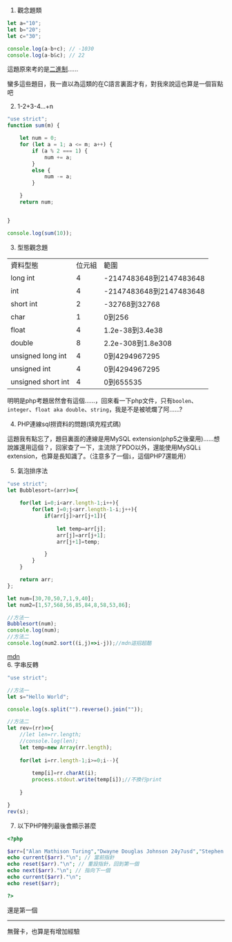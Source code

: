 1. 觀念題類

```javascript
let a="10";
let b="20";
let c="30";

console.log(a-b+c); // -1030
console.log(a-b&c); // 22
```

這題原來考的是[二進制](https://developer.mozilla.org/en-US/docs/Web/JavaScript/Reference/Operators/Bitwise_Operators "mdn")......

蠻多這些題目，我一直以為這類的在C語言裏面才有，對我來說這也算是一個盲點吧

2. 1-2+3-4...+n

```javascript
"use strict";
function sum(m) {

    let num = 0;
    for (let a = 1; a <= m; a++) {
        if (a % 2 === 1) {
            num += a;
        }
        else {
            num -= a;
        }

    }
    return num;


}

console.log(sum(10));
```

3. 型態觀念題

<table>
    <tr>
        <td>資料型態</td>
        <td>位元組</td>
        <td>範圍</td>
    </tr>
    <tr>
        <td>long int</td>
        <td>4</td>
        <td>-2147483648到2147483648</td>
    </tr>
    <tr>
    <td>int</td>
    <td>4</td>
    <td>-2147483648到2147483648</td>    
    </tr>
    <tr>
    <td>short int</td>
    <td>2</td>
    <td>-32768到32768</td>    
    </tr>
    <tr>
    <td>char</td>
    <td>1</td>
    <td>0到256</td>    
    </tr>
    <tr>
    <td>float</td>
    <td>4</td>
    <td>1.2e-38到3.4e38</td>    
    </tr>
    <tr>
    <td>double</td>
    <td>8</td>
    <td>2.2e-308到1.8e308</td>    
    </tr>
    <tr>
    <td>unsigned long int</td>
    <td>4</td>
    <td>0到4294967295</td>    
    </tr>
    <tr>
    <td>unsigned int</td>
    <td>4</td>
    <td>0到4294967295</td>    
    </tr>
    <tr>
    <td>unsigned short int</td>
    <td>4</td>
    <td>0到655535</td>    
    </tr>
</table>

明明是php考題居然會有這個......，回來看一下php文件，只有`boolen`、`integer`、`float aka double`、`string`，我是不是被唬爛了阿......?

4. PHP連線sql撈資料的問題(填充程式碼)

這題我有點忘了，題目裏面的連線是用MySQL extension(php5之後棄用)......想說誰還用這個？，回家查了一下，主流除了PDO以外，還能使用MySQL`i` extension，也算是長知識了。（注意多了一個`i`，這個PHP7還能用）        

5. 氣泡排序法
```javascript
"use strict";
let Bubblesort=(arr)=>{
    
    for(let i=0;i<arr.length-1;i++){
        for(let j=0;j<arr.length-1-i;j++){
            if(arr[j]>arr[j+1]){
        
                let temp=arr[j];
                arr[j]=arr[j+1];
                arr[j+1]=temp;

            }
        }
    }

    return arr;
};

let num=[30,70,50,7,1,9,40];
let num2=[1,57,568,56,85,84,8,58,53,86];

//方法一
Bubblesort(num);
console.log(num);
//方法二
console.log(num2.sort((i,j)=>i-j));//mdn這招超酷
```
[mdn](https://developer.mozilla.org/zh-TW/docs/Web/JavaScript/Reference/Global_Objects/Array/sort "sort")       
6. 字串反轉

```javascript
"use strict";

//方法一
let s="Hello World";

console.log(s.split("").reverse().join(""));

//方法二
let rev=(rr)=>{
    //let len=rr.length;
    //console.log(len);
    let temp=new Array(rr.length);
    
    for(let i=rr.length-1;i>=0;i--){
        
        temp[i]=rr.charAt(i);
        process.stdout.write(temp[i]);//不換行print
        
    }

}
rev(s);
```
7. 以下PHP陣列最後會顯示甚麼
```php
<?php

$arr=["Alan Mathison Turing","Dwayne Douglas Johnson 24y7usd","Stephen William Hawking3/14"];
echo current($arr)."\n"; // 當前指針
echo reset($arr)."\n"; // 重設指針，回到第一個
echo next($arr)."\n"; // 指向下一個
echo current($arr)."\n";
echo reset($arr);

?>
```
還是第一個

***

無聲卡，也算是有增加經驗
